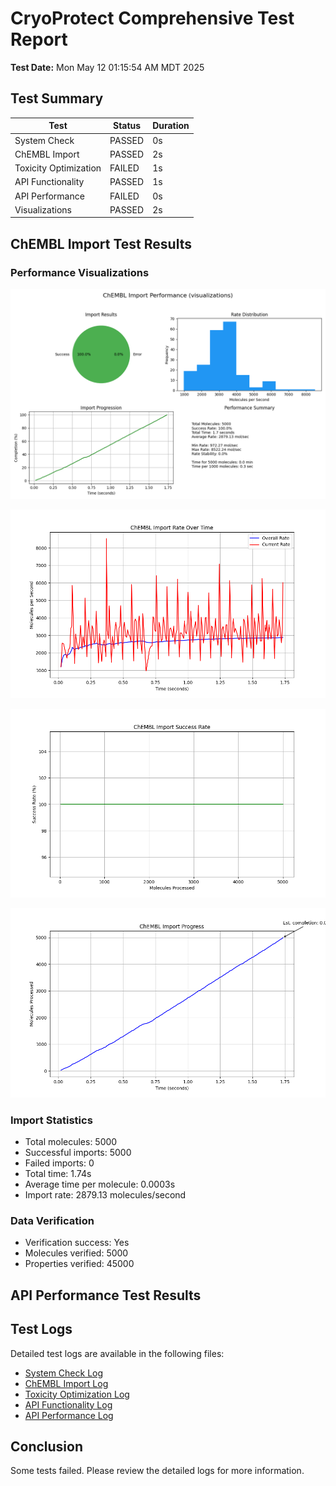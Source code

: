 # CryoProtect Comprehensive Test Report

**Test Date:** Mon May 12 01:15:54 AM MDT 2025

## Test Summary

| Test | Status | Duration |
|------|--------|----------|
| System Check | PASSED | 0s |
| ChEMBL Import | PASSED | 2s |
| Toxicity Optimization | FAILED | 1s |
| API Functionality | PASSED | 1s |
| API Performance | FAILED | 0s |
| Visualizations | PASSED | 2s |

## ChEMBL Import Test Results


### Performance Visualizations

![ChEMBL Import Summary](visualizations/chembl_import_summary.png)

![Import Rate](visualizations/chembl_import_rate.png)

![Success Rate](visualizations/chembl_import_success_rate.png)

![Progress](visualizations/chembl_import_progress.png)
### Import Statistics

- Total molecules: 5000
- Successful imports: 5000
- Failed imports: 0
- Total time: 1.74s
- Average time per molecule: 0.0003s
- Import rate: 2879.13 molecules/second

### Data Verification

- Verification success: Yes
- Molecules verified: 5000
- Properties verified: 45000

## API Performance Test Results


## Test Logs

Detailed test logs are available in the following files:

- [System Check Log](system_check_log.txt)
- [ChEMBL Import Log](chembl_import_log.txt)
- [Toxicity Optimization Log](toxicity_optimization_log.txt)
- [API Functionality Log](api_functionality_log.txt)
- [API Performance Log](api_performance_log.txt)

## Conclusion

Some tests failed. Please review the detailed logs for more information.
